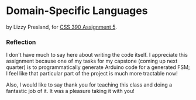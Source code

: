 # Domain-Specific Languages

by Lizzy Presland, for 
[CSS 390 Assignment 5](http://courses.washington.edu/css390/2019-q4/assignment-05.html).

### Reflection

I don't have much to say here about writing the code itself. I appreciate 
this assignment because one of my tasks for my capstone (coming up 
next quarter) is to programmatically generate Arduino code for a 
generated FSM; I feel like that particular part of the project is 
much more tractable now!

Also, I would like to say thank you for teaching this class and doing 
a fantastic job of it. It was a pleasure taking it with you!
